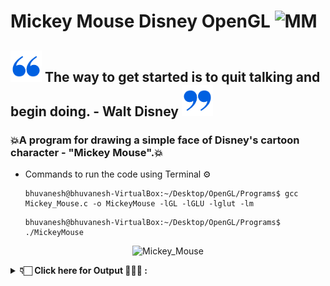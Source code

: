 # Mickey Mouse Disney OpenGL <img src="https://media.tenor.com/images/da1314a6b876f8e7016a92f88197e214/tenor.gif" alt="MM" width="50px"/>

## <img src="https://raw.githubusercontent.com/BhuvaneshHingal/TypeScript-Clock/main/assets/quote.png" width="50px" alt="q1">  The way to get started is to quit talking and begin doing. - Walt Disney <img src="https://raw.githubusercontent.com/BhuvaneshHingal/TypeScript-Clock/main/assets/quoteR.png" width="50px" alt="q2">

### 💥A program for drawing a simple face of Disney's cartoon character - "Mickey Mouse".💥
- Commands to run the code using Terminal ⚙
  ```
  bhuvanesh@bhuvanesh-VirtualBox:~/Desktop/OpenGL/Programs$ gcc Mickey_Mouse.c -o MickeyMouse -lGL -lGLU -lglut -lm
  ```
  ```
  bhuvanesh@bhuvanesh-VirtualBox:~/Desktop/OpenGL/Programs$ ./MickeyMouse
  ```
<p align="center">
  <img src="https://media.tenor.com/images/46bf6ccf2c4c5cc5b5405a2fc45ced58/tenor.gif" alt="Mickey_Mouse"/>
</p>
<details>
  <summary><strong>👇🏻 Click here for Output 👨🏻‍💻 : </strong></summary>
  <p align="center">
    <img src="https://user-images.githubusercontent.com/58567847/116538313-ff1d3680-a904-11eb-818e-aae1b903aff2.png" alt="Mickey_Mouse"/>
  </p>
</details>
